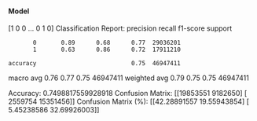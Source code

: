 #### Model
[1 0 0 ... 0 1 0]
Classification Report:
              precision    recall  f1-score   support

           0       0.89      0.68      0.77  29036201
           1       0.63      0.86      0.72  17911210

    accuracy                           0.75  46947411
   macro avg       0.76      0.77      0.75  46947411
weighted avg       0.79      0.75      0.75  46947411

Accuracy: 0.7498817559928918
Confusion Matrix:
[[19853551  9182650]
 [ 2559754 15351456]]
Confusion Matrix (%):
[[42.28891557 19.55943854]
 [ 5.45238586 32.69926003]]
